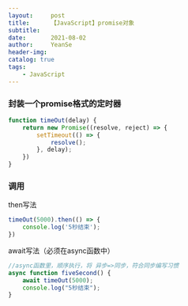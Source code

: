 ```yaml
---
layout:     post
title:      【JavaScript】promise对象
subtitle:   
date:       2021-08-02
author:     YeanSe
header-img: 
catalog: true
tags:
    - JavaScript
---
```


### 封装一个promise格式的定时器

```javascript
function timeOut(delay) {
    return new Promise((resolve, reject) => {
        setTimeout(() => {
            resolve();
        }, delay);
    })
}
```
### 调用
then写法
```javascript
timeOut(5000).then(() => {
    console.log('5秒结束');
})
```
await写法（必须在async函数中）
```javascript
//async函数里，顺序执行，将 异步=>同步，符合同步编写习惯
async function fiveSecond() { 
    await timeOut(5000);
    console.log("5秒结束");
}
```

